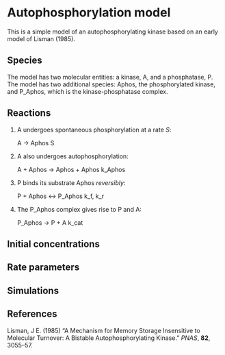 # Autophosphorylation model

This is a simple model of an autophosphorylating kinase based on an early model of Lisman (1985).

## Species
The model has two molecular entities: a kinase, A, and a phosphatase, P. The model has two additional species: Aphos, the phosphorylated kinase, and P_Aphos, which is the kinase-phosphatase complex. 

## Reactions
1. A undergoes spontaneous phosphorylation at a rate *S*:

    A -> Aphos S

2. A also undergoes autophosphorylation:

    A + Aphos -> Aphos + Aphos k_Aphos

3. P binds its substrate Aphos *reversibly*:

    P + Aphos <-> P_Aphos k_f, k_r
    
4. The P_Aphos complex gives rise to P and A:

    P_Aphos -> P + A k_cat

## Initial concentrations

## Rate parameters

## Simulations

## References

Lisman, J E. (1985) “A Mechanism for Memory Storage Insensitive to Molecular 
Turnover: A Bistable Autophosphorylating Kinase.” *PNAS*, **82**, 3055–57.

